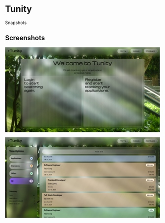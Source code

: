 
# Tunity

Snapshots


## Screenshots
![App Screenshot](https://github.com/pxy05/Tunity/blob/main/repo_images/frontpage.png?raw=true)

![App Screenshot](https://github.com/pxy05/Tunity/blob/main/repo_images/application_page.png?raw=true)




